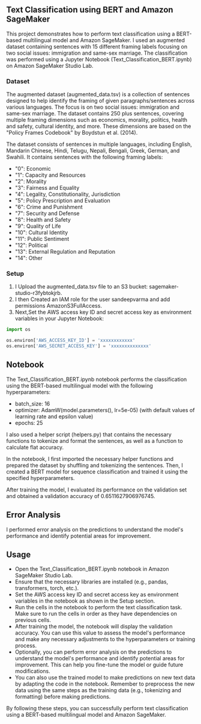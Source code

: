 Text Classification using BERT and Amazon SageMaker
---------------------------------------------------
This project demonstrates how to perform text classification using a BERT-based multilingual model and Amazon SageMaker. I used an augmented dataset containing sentences with 15 different framing labels focusing on two social issues: immigration and same-sex marriage. The classification was performed using a Jupyter Notebook (Text_Classification_BERT.ipynb) on Amazon SageMaker Studio Lab.

### Dataset
The augmented dataset (augmented_data.tsv) is a collection of sentences designed to help identify the framing of given paragraphs/sentences across various languages. The focus is on two social issues: immigration and same-sex marriage. The dataset contains 250 plus sentences, covering multiple framing dimensions such as economics, morality, politics, health and safety, cultural identity, and more. These dimensions are based on the "Policy Frames Codebook" by Boydstun et al. (2014).

The dataset consists of sentences in multiple languages, including English, Mandarin Chinese, Hindi, Telugu, Nepali, Bengali, Greek, German, and Swahili. It contains sentences with the following framing labels:

- "0": Economic
- "1": Capacity and Resources
- "2": Morality
- "3": Fairness and Equality
- "4": Legality, Constitutionality, Jurisdiction
- "5": Policy Prescription and Evaluation
- "6": Crime and Punishment
- "7": Security and Defense
- "8": Health and Safety
- "9": Quality of Life
- "10": Cultural Identity
- "11": Public Sentiment
- "12": Political
- "13": External Regulation and Reputation
- "14": Other

### Setup
1. I Upload the augmented_data.tsv file to an S3 bucket: sagemaker-studio-r3fybtokjrb.
2. I then Created an IAM role for the user sandeepvarma and add permissions AmazonS3FullAccess.
3. Next,Set the AWS access key ID and secret access key as environment variables in your Jupyter Notebook:
```python
import os

os.environ['AWS_ACCESS_KEY_ID'] = 'xxxxxxxxxxxx'
os.environ['AWS_SECRET_ACCESS_KEY'] = 'xxxxxxxxxxxxxx'
```
## Notebook
The Text_Classification_BERT.ipynb notebook performs the classification using the BERT-based multilingual model with the following hyperparameters:

- batch_size: 16
- optimizer: AdamW(model.parameters(), lr=5e-05) (with default values of learning rate and epsilon value)
- epochs: 25

I also used a helper script (helpers.py) that contains the necessary functions to tokenize and format the sentences, as well as a function to calculate flat accuracy.

In the notebook, I first imported the necessary helper functions and prepared the dataset by shuffling and tokenizing the sentences. Then, I created a BERT model for sequence classification and trained it using the specified hyperparameters.

After training the model, I evaluated its performance on the validation set and obtained a validation accuracy of 0.6511627906976745.

## Error Analysis
I performed error analysis on the predictions to understand the model's performance and identify potential areas for improvement.

## Usage
- Open the Text_Classification_BERT.ipynb notebook in Amazon SageMaker Studio Lab.
- Ensure that the necessary libraries are installed (e.g., pandas, transformers, torch, etc.).
- Set the AWS access key ID and secret access key as environment variables in the notebook as shown in the Setup section.
- Run the cells in the notebook to perform the text classification task. Make sure to run the cells in order as they have dependencies on previous cells.
- After training the model, the notebook will display the validation accuracy. You can use this value to assess the model's performance and make any necessary adjustments to the hyperparameters or training process.
- Optionally, you can perform error analysis on the predictions to understand the model's performance and identify potential areas for improvement. This can help you fine-tune the model or guide future modifications.
- You can also use the trained model to make predictions on new text data by adapting the code in the notebook. Remember to preprocess the new data using the same steps as the training data (e.g., tokenizing and formatting) before making predictions.

By following these steps, you can successfully perform text classification using a BERT-based multilingual model and Amazon SageMaker.
